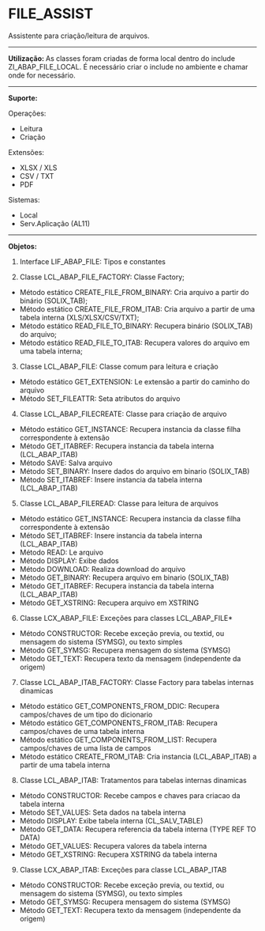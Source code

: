 # FILE_ASSIST
Assistente para criação/leitura de arquivos.

--------------------------------
<b> Utilização: </b>
As classes foram criadas de forma local dentro do include ZI_ABAP_FILE_LOCAL.
É necessário criar o include no ambiente e chamar onde for necessário.

--------------------------------
<b> Suporte: </b>

Operações:
- Leitura
- Criação

Extensões:
- XLSX / XLS
- CSV / TXT
- PDF

Sistemas:
- Local
- Serv.Aplicação (AL11)

--------------------------------
<b> Objetos: </b>

1. Interface LIF_ABAP_FILE: Tipos e constantes

2. Classe LCL_ABAP_FILE_FACTORY: Classe Factory;
- Método estático CREATE_FILE_FROM_BINARY: Cria arquivo a partir do binário (SOLIX_TAB);
- Método estático CREATE_FILE_FROM_ITAB: Cria arquivo a partir de uma tabela interna (XLS/XLSX/CSV/TXT);
- Método estático READ_FILE_TO_BINARY: Recupera binário (SOLIX_TAB) do arquivo;
- Método estático READ_FILE_TO_ITAB: Recupera valores do arquivo em uma tabela interna;

3. Classe LCL_ABAP_FILE: Classe comum para leitura e criação
- Método estático GET_EXTENSION: Le extensão a partir do caminho do arquivo
- Método SET_FILEATTR: Seta atributos do arquivo

4. Classe LCL_ABAP_FILECREATE: Classe para criação de arquivo
- Método estático GET_INSTANCE: Recupera instancia da classe filha correspondente à extensão
- Método GET_ITABREF: Recupera instancia da tabela interna (LCL_ABAP_ITAB)
- Método SAVE: Salva arquivo
- Método SET_BINARY: Insere dados do arquivo em binario (SOLIX_TAB)
- Método SET_ITABREF: Insere instancia da tabela interna (LCL_ABAP_ITAB)

5. Classe LCL_ABAP_FILEREAD: Classe para leitura de arquivos
- Método estático GET_INSTANCE: Recupera instancia da classe filha correspondente à extensão
- Método SET_ITABREF: Insere instancia da tabela interna (LCL_ABAP_ITAB)
- Método READ: Le arquivo
- Método DISPLAY: Exibe dados
- Método DOWNLOAD: Realiza download do arquivo
- Método GET_BINARY: Recupera arquivo em binario (SOLIX_TAB)
- Método GET_ITABREF: Recupera instancia da tabela interna (LCL_ABAP_ITAB)
- Método GET_XSTRING: Recupera arquivo em XSTRING

6. Classe LCX_ABAP_FILE: Exceções para classes LCL_ABAP_FILE*
- Método CONSTRUCTOR: Recebe exceção previa, ou textid, ou mensagem do sistema (SYMSG), ou texto simples
- Método GET_SYMSG: Recupera mensagem do sistema (SYMSG)
- Método GET_TEXT: Recupera texto da mensagem (independente da origem)

7. Classe LCL_ABAP_ITAB_FACTORY: Classe Factory para tabelas internas dinamicas
- Método estático GET_COMPONENTS_FROM_DDIC: Recupera campos/chaves de um tipo do dicionario
- Método estático GET_COMPONENTS_FROM_ITAB: Recupera campos/chaves de uma tabela interna
- Método estático GET_COMPONENTS_FROM_LIST: Recupera campos/chaves de uma lista de campos
- Método estático CREATE_FROM_ITAB: Cria instancia (LCL_ABAP_ITAB) a partir de uma tabela interna

8. Classe LCL_ABAP_ITAB: Tratamentos para tabelas internas dinamicas
- Método CONSTRUCTOR: Recebe campos e chaves para criacao da tabela interna
- Método SET_VALUES: Seta dados na tabela interna
- Método DISPLAY: Exibe tabela interna (CL_SALV_TABLE)
- Método GET_DATA: Recupera referencia da tabela interna (TYPE REF TO DATA)
- Método GET_VALUES: Recupera valores da tabela interna
- Método GET_XSTRING: Recupera XSTRING da tabela interna

9. Classe LCX_ABAP_ITAB: Exceções para classe LCL_ABAP_ITAB
- Método CONSTRUCTOR: Recebe exceção previa, ou textid, ou mensagem do sistema (SYMSG), ou texto simples
- Método GET_SYMSG: Recupera mensagem do sistema (SYMSG)
- Método GET_TEXT: Recupera texto da mensagem (independente da origem)
